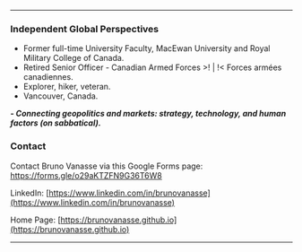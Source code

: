 * * *

### Independent Global Perspectives
* Former full-time University Faculty, MacEwan University and Royal Military College of Canada.
* Retired Senior Officer - Canadian Armed Forces >! | !< Forces armées canadiennes.
* Explorer, hiker, veteran.
* Vancouver, Canada.

***- Connecting geopolitics and markets: strategy, technology, and human factors (on sabbatical).***

### Contact 

Contact Bruno Vanasse via this Google Forms page: [https://forms.gle/o29aKTZFN9G36T6W8 ](https://forms.gle/o29aKTZFN9G36T6W8) 

LinkedIn: [https://www.linkedin.com/in/brunovanasse](https://www.linkedin.com/in/brunovanasse)

Home Page: [https://brunovanasse.github.io](https://brunovanasse.github.io)

* * *
